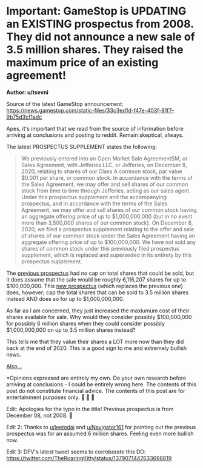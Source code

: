 # Important: GameStop is UPDATING an EXISTING prospectus from 2008. They did not announce a new sale of 3.5 million shares. They raised the maximum price of an existing agreement!

**Author: u/tsevni**

Source of the latest GameStop announcement: https://news.gamestop.com/static-files/33c3ed1d-f47e-403f-81f7-9b75d3cf1adc

Apes, it's important that we read from the source of information before arriving at conclusions and posting to reddit. Remain skeptical, always.

The latest PROSPECTUS SUPPLEMENT states the following:
> We previously entered into an Open Market Sale AgreementSM, or Sales Agreement, with Jefferies LLC, or Jefferies, on December 8, 2020, relating to shares of our Class A common stock, par value $0.001 per share, or common stock. In accordance with the terms of the Sales Agreement, we may offer and sell shares of our common stock from time to time through Jefferies, acting as our sales agent. Under this prospectus supplement and the accompanying prospectus, and in accordance with the terms of the Sales Agreement, we may offer and sell shares of our common stock having an aggregate offering price of up to $1,000,000,000 (but in no event more than 3,500,000 shares of our common stock). On December 8, 2020, we filed a prospectus supplement relating to the offer and sale of shares of our common stock under the Sales Agreement having an aggregate offering price of up to $100,000,000. We have not sold any shares of common stock under this previously filed prospectus supplement, which is replaced and superseded in its entirety by this prospectus supplement.

The [previous prospectus](https://sec.report/Document/0001193125-20-312805) had no cap on total shares that could be sold, but it does assume that the sale would be roughly 6,116,207 shares for up to $100,000,000. This [new prospectus](https://news.gamestop.com/static-files/33c3ed1d-f47e-403f-81f7-9b75d3cf1adc) (which replaces the previous one) does, however; cap the total shares that can be sold to 3.5 million shares instead AND does so for up to $1,000,000,000.

As far as I am concerned, they just increased the maxiumum cost of their shares available for sale. Why would they consider possibly $100,000,000 for possibly 6 million shares when they could consider possibly $1,000,000,000 on up to 3.5 million shares instead?

This tells me that they value their shares a LOT more now than they did back at the end of 2020. This is a good sign to me and extremely bullish news.

[Also...](https://www.reddit.com/r/wallstreetbets/comments/mi9hdf/gme_yolo_update_apr_1_2021/)

*Opinions expressed are entirely my own. Do your own research before arriving at conclusions - I could be entirely wrong here. The contents of this post do not constitute financial advice. The contents of this post are for entertainment purposes only. 🚀 🚀 🚀

Edit: Apologies for the typo in the title! Previous prospectus is from December 08, not 2008. 🦧

Edit 2: Thanks to [u/leetodai](https://www.reddit.com/u/leetodai/) and [u/Navigator161](https://www.reddit.com/u/Navigator161/) for pointing out the previous prospectus was for an assumed 6 million shares. Feeling even more bullish now.

Edit 3: DFV's latest tweet seems to corroborate this DD: https://twitter.com/TheRoaringKitty/status/1379071447633698819
